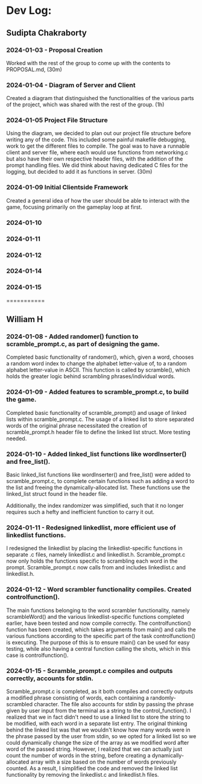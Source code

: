 # Dev Log:

## Sudipta Chakraborty

### 2024-01-03 - Proposal Creation
Worked with the rest of the group to come up with the contents to PROPOSAL.md, (30m)

### 2024-01-04 - Diagram of Server and Client 
Created a diagram that distinguished the functionalities of the various parts of the project,
which was shared with the rest of the group. (1h)

### 2024-01-05 Project File Structure
Using the diagram, we decided to plan out our project file structure before writing any of the code.
This included some painful makefile debugging, work to get the different files to compile. The goal 
was to have a runnable client and server file, where each would use functions from networking.c but
also have their own respective header files, with the addition of the prompt handling files. We did
think about having dedicated C files for the logging, but decided to add it as functions in server. (30m)

### 2024-01-09 Initial Clientside Framework
Created a general idea of how the user should be able to interact with the game, focusing primarily on the
gameplay loop at first.

### 2024-01-10

### 2024-01-11

### 2024-01-12

### 2024-01-14

### 2024-01-15
===========
## William H

### 2024-01-08 - Added randomer() function to scramble_prompt.c, as part of designing the game.
Completed basic functionality of randomer(), which, given a word, chooses a random word index to change the alphabet letter-value of, to a random alphabet letter-value in ASCII.
This function is called by scramble(), which holds the greater logic behind scrambling phrases/individual words.

### 2024-01-09 - Added features to scramble_prompt.c, to build the game.
Completed basic functionality of scramble_prompt() and usage of linked lists within scramble_prompt.c. The usage of a linked list to store separated words of the original phrase necessitated the creation of scramble_prompt.h header file to define the linked list struct. More testing needed.

### 2024-01-10 - Added linked_list functions like wordInserter() and free_list().
Basic linked_list functions like wordInserter() and free_list() were added to scramble_prompt.c, to complete certain functions such as adding a word to the list and freeing the dynamically-allocated list. These functions use the linked_list struct found in the header file.

Additionally, the index randomizer was simplified, such that it no longer requires such a hefty and inefficient function to carry it out.

### 2024-01-11 - Redesigned linkedlist, more efficient use of linkedlist functions.
I redesigned the linkedlist by placing the linkedlist-specific functions in separate .c files, namely linkedlist.c and linkedlist.h. Scramble_prompt.c now only holds the functions specific to scrambling each word in the prompt. Scramble_prompt.c now calls from and includes linkedlist.c and linkedlist.h.

### 2024-01-12 - Word scrambler functionality compiles. Created controlfunction().
The main functions belonging to the word scrambler functionality, namely scrambleWord() and the various linkedlist-specific functions completed earlier, have been tested and now compile correctly. The controlfunction() function has been created, which takes arguments from main() and calls the various functions according to the specific part of the task controlfunction() is executing. The purpose of this is to ensure main() can be used for easy testing, while also having a central function calling the shots, which in this case is controlfunction().

### 2024-01-15 - Scramble_prompt.c compiles and outputs correctly, accounts for stdin.
Scramble_prompt.c is completed, as it both compiles and correctly outputs a modified phrase consisting of words, each containing a randomly-scrambled character. The file also accounts for stdin by passing the phrase given by user input from the terminal as a string to the control_function(). I realized that we in fact didn't need to use a linked list to store the string to be modified, with each word in a separate list entry. The original thinking behind the linked list was that we wouldn't know how many words were in the phrase passed by the user from stdin, so we opted for a linked list so we could dynamically change the size of the array as we modified word after word of the passed string. However, I realized that we can actually just count the number of words in the string, before creating a dynamically-allocated array with a size based on the number of words previously counted. As a result, I simplified the code and removed the linked list functionality by removing the linkedlist.c and linkedlist.h files.

